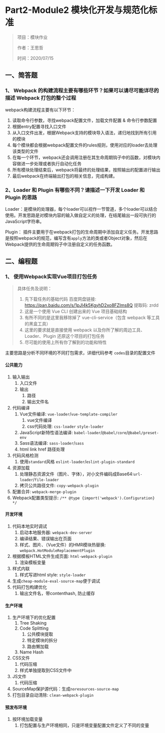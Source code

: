 # Part2-Module2 模块化开发与规范化标准

> 项目：模块作业
>
> 作者：王思哲
>
> 时间：2020/07/15

## 一、简答题

### 1、 Webpack 的构建流程主要有哪些环节？如果可以请尽可能详尽的描述 Webpack 打包的整个过程

webpack构建流程主要有以下环节：

1. 读取命令行参数，寻找webpack配置文件，加载文件配置 & 命令行参数配置
2. 根据entry配置寻找入口文件
3. 从入口文件出发，根据Webpack支持的模块导入语法，递归地找到所有引用的模块
4. 每个模块都会根据webpack配置文件的rules规则，使用对应的loader去处理该类型的文件
5. 在每一个环节，webpack还会调用注册在其生命周期钩子中的函数，对模块内容做进一步处理或者执行自动化任务
6. 所有模块处理结束后，webpack将最终的处理结果，按照输出的配置进行输出
7. 最后webpack在终端输出打包的相关信息，完成构建。

### 2、Loader 和 Plugin 有哪些不同？请描述一下开发 Loader 和 Plugin 的思路

Loader：是模块的处理器，每个loader可以视作一节管道，多个loader可以结合使用。开发思路是对模块内容的输入做自定义的处理，在结尾输出一段可执行的JavaScript字符串。

Plugin： 插件主要用于在webpack打包的生命周期中添加自定义任务。开发思路是按照webpack的规范，编写含有`apply`方法的类或者Object对象，然后在Webpack提供的生命周期钩子中注册自定义的任务函数。

## 二、编程题

### 1、 使用Webpack实现Vue项目打包任务

> 具体任务及说明：
>
> 1. 先下载任务的基础代码  百度网盘链接: https://pan.baidu.com/s/1pJl4k5KgyhD2xo8FZIms8Q 提取码: zrdd
> 2. 这是一个使用 Vue CLI 创建出来的 Vue 项目基础结构
> 3. 有所不同的是这里我移除掉了 vue-cli-service（包含 webpack 等工具的黑盒工具）
> 4. 这里的要求就是直接使用 webpack 以及你所了解的周边工具、Loader、Plugin 还原这个项目的打包任务
> 5. 尽可能的使用上所有你了解到的功能和特性

主要思路是分析不同环境的不同打包需求，详细代码参考 `codes`目录的配置文件

#### 公共能力

1. 输入输出
   1. 入口文件
   2. 输出
      1. 路径
      2. 输出文件名
2. 代码编译
   1. Vue文件编译: `vue-loader`/`vue-template-compiler`
      1. vue文件编译
      2. css代码处理: `css-loader` `style-loader`
   2. JavaScript新特性语法编译: `babel-loader`/`@babel/core`/`@babel/preset-env`
   3. Sass语法编译: `sass-loader`/`sass`
   4. html link href 路径处理
3. 代码风格检测
   1. 使用`standard`风格 `eslint-loader`/`eslint-plugin-standard`
4. 资源加载
   1. 处理静态资源文件（图片、字体），对小文件编码成Base64:`url-loader`/`file-loader`
   2. 拷贝公共路径文件: `copy-webpack-plugin`
5. 配置合并: `webpack-merge-plugin`
6. Webpack配置类型提示: `/** @type {import('webpack').Configuration} */`

#### 开发环境

1. 代码本地实时调试
   1. 启动本地服务器: `webpack-dev-server`
   2. 编译结果、错误输出在页面
   3. 样式、图片、（Vue文件）的HMR模块热替换: `webpack.HotModuleReplacementPlugin`
2. 根据模板HTML文件生成页面: `html-webpack-plugin`
   1. 渲染模板变量
3. 样式内联
   1. 样式写进html style: `style-loader`
4. 生成`cheap-module-eval-source-map`便于调试
5. 代码打包构建优化
   1. 输出文件名，带contenthash, 防止缓存

#### 生产环境

1. 生产环境下的优化配置
   1. Tree Shaking
   2. Code Splitting
      1. 公共模块提取
      2. 特定模块的拆分
      3. 路由懒加载
   3. Name Hash
2. CSS文件
   1. 代码压缩
   2. 样式单独提取到CSS文件中
3. JS文件
   1. 代码压缩
4. SourceMap保护源代码：生成`noresources-source-map`
5. 打包目录自动清除: `clean-webpack-plugin`

#### 预发布环境

1. 按环境加载变量
   1. 打包配置与生产环境相同，只是环境变量配置文件定义了不同的变量